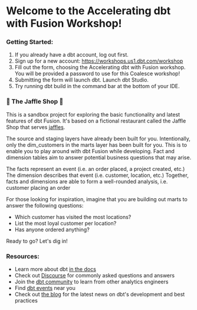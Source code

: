 # Welcome to the Accelerating dbt with Fusion Workshop! 

### Getting Started:

1. If you already have a dbt account, log out first.
2. Sign up for a new account: https://workshops.us1.dbt.com/workshop
3. Fill out the form, choosing the Accelerating dbt with Fusion workshop. You will be provided a password to use for this Coalesce workshop!
4. Submitting the form will launch dbt. Launch dbt Studio.
5. Try running dbt build in the command bar at the bottom of your IDE.

### 🥪 The Jaffle Shop 🦘

This is a sandbox project for exploring the basic functionality and latest features of dbt Fusion. 
It's based on a fictional restaurant called the Jaffle Shop that serves [jaffles](https://en.wikipedia.org/wiki/Pie_iron).

The source and staging layers have already been built for you.
Intentionally, only the dim_customers in the marts layer has been built for you. This is to enable you to play around with dbt Fusion while developing.
Fact and dimension tables aim to answer potential business questions that may arise.

The facts represent an event (i.e. an order placed, a project created, etc.)
The dimension describes that event (i.e. customer, location, etc.)
Together, facts and dimensions are able to form a well-rounded analysis, i.e. customer placing an order

For those looking for inspiration, imagine that you are building out marts to answer the following questions:
- Which customer has visited the most locations?
- List the most loyal customer per location?
- Has anyone ordered anything?

Ready to go? Let's dig in!

### Resources:
- Learn more about dbt [in the docs](https://docs.getdbt.com/docs/introduction)
- Check out [Discourse](https://discourse.getdbt.com/) for commonly asked questions and answers
- Join the [dbt community](https://getdbt.com/community) to learn from other analytics engineers
- Find [dbt events](https://events.getdbt.com) near you
- Check out [the blog](https://blog.getdbt.com/) for the latest news on dbt's development and best practices
